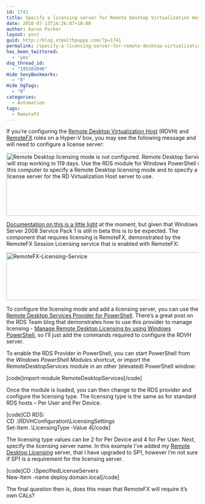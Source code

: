```yaml
---
id: 1741
title: Specify a licensing server for Remote Desktop Virtualization Host and RemoteFX with PowerShell
date: 2010-07-13T14:26:07+10:00
author: Aaron Parker
layout: post
guid: http://blog.stealthpuppy.com/?p=1741
permalink: /specify-a-licensing-server-for-remote-desktop-virtualization-host-and-remotefx-with-powershell/
has_been_twittered:
  - 'yes'
dsq_thread_id:
  - "195383046"
Hide SexyBookmarks:
  - "0"
Hide OgTags:
  - "0"
categories:
  - Automation
tags:
  - RemoteFX
---
```

If you’re configuring the [Remote Desktop Virtualization Host](http://technet.microsoft.com/en-us/library/dd759193.aspx) (RDVH) and [RemoteFX](http://www.brianmadden.com/blogs/brianmadden/archive/2010/07/13/microsoft-remotefx-is-now-available-via-public-beta.aspx) roles on a Hyper-V box, you may see the following message and will need to configure a license server:

<img class="wlDisabledImage" style="display: inline; border: 0px;" title="RemoteFX Licensing popup" src="{{site.baseurl}}.com/media/2010/07/RemoteFXLicensing.png" alt="Remote Desktop licensing mode is not configured. Remote Desktop Services will stop working in 119 days. Use the  RDS module for Windows PowerShell on this computer to specify a Remote Desktop licensing mode and to specify a license server  for the RD Virtualization Host server to use." width="543" height="165" border="0" /> 

[Documentation on this is a little light](http://technet.microsoft.com/en-us/library/ff817586(WS.10).aspx) at the moment, but given that Windows Server 2008 Service Pack 1 is still in beta this is to be expected. The component that requires licensing is RemoteFX, demonstrated by the RemoteFX Session Licensing service that is enabled with RemoteFX:

<img class="wlDisabledImage" style="display: inline; border: 0px;" title="RemoteFX-Licensing-Service" src="{{site.baseurl}}.com/media/2010/07/RemoteFXLicensingService.png" alt="RemoteFX-Licensing-Service" width="602" height="126" border="0" /> 

To configure the licensing mode and add a licensing server, you can use the [Remote Desktop Services Provider for PowerShell](http://technet.microsoft.com/en-us/library/ee791871(WS.10).aspx). There’s a great post on the RDS Team blog that demonstrates how to use this provider to manage licensing - [Manage Remote Desktop Licensing by using Windows PowerShell](http://blogs.msdn.com/b/rds/archive/2010/04/07/manage-remote-desktop-licensing-by-using-windows-powershell.aspx), so I’ll just add the commands required to configure the RDVH server.

To enable the RDS Provider in PowerShell, you can start PowerShell from the _Windows PowerShell Modules_ shortcut, or import the RemoteDesktopServices module in an other (elevated) PowerShell window:

[code]import-module RemoteDesktopServices[/code]

Once the module is loaded, you can then change to the RDS provider and configure the licensing type. The licensing type is the same as for standard RDS hosts – Per User and Per Device.

[code]CD RDS:  
CD .\RDVHConfiguration\LicensingSettings  
Set-Item .\LicensingType -Value 4[/code]

The licensing type values can be 2 for Per Device and 4 for Per User. Next, specify the licensing server name. In this example I’ve added my [Remote Desktop Licensing](http://technet.microsoft.com/en-us/library/ee891291(WS.10).aspx) server, that I have upgraded to SP1, however I’m not sure if SP1 is a requirement for the licensing server.

[code]CD .\SpecifiedLicenseServers  
New-Item -name deploy.domain.local[/code]

The final question then is, does this mean that RemoteFX will require it’s own CALs?